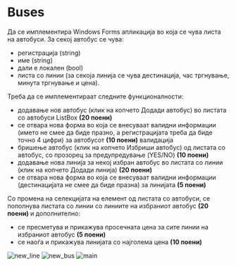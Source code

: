 # Buses

Да се имплементира Windows Forms апликација во која се чува листа на автобуси. За секој автобус се чува:
- регистрација (string)
- име (string)
- дали е локален (bool)
- листа со линии (за секоја линија се чува дестинација, час тргнување, минута тргнување и цена).

Треба да се имплементираат следните функционалности:
- додавање нов автобус (клик на копчето Додади автобус) во листата со автобуси ListBox **(20 поени)**
- се отвара нова форма во која се внесуваат валидни информации (името не смее да биде празно, а регистрацијата треба да биде точно 4 цифри) за автобусот **(10 поени)** валидација
- бришење автобус (клик на копчето Избриши автобус) од листата со автобус, со прозорец за предупредување (YES/NO) **(10 поени)**
- додавање нова линија за некој избран автобус во листата со линии (клик на копчето Додади линија) **(20 поени)**
- се отвара нова форма во која се внесуваат валидни информации (дестинацијата не смее да биде празна) за линијата **(5 поени)**

Со промена на селекцијата на елемент од листата со автобуси, се пополнува листата со линии со линиите на избраниот автобус **(20 поени)** и дополнително:
- се пресметува и прикажува просечната цена за сите линии на избраниот автобус **(5 поени)**
- се наоѓа и прикажува линијата со најголема цена **(10 поени)**

![new_line](https://github.com/user-attachments/assets/3fae26b5-89b3-422d-9a68-223172717d81)
![new_bus](https://github.com/user-attachments/assets/d3829e62-6955-4add-96df-45a2e000a435)
![main](https://github.com/user-attachments/assets/84b42a15-33a4-489c-8ea1-a602661c9793)

